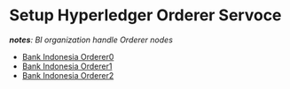 # Setup Hyperledger Orderer Servoce

***notes**: BI organization handle Orderer nodes*

- [Bank Indonesia Orderer0](05-setup-orderer-service/bi/orderer0.md)
- [Bank Indonesia Orderer1](05-setup-orderer-service/bi/orderer1.md)
- [Bank Indonesia Orderer2](05-setup-orderer-service/bi/orderer2.md)
